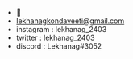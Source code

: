- 👋
- lekhanagkondaveeti@gmail.com
- instagram : lekhanag_2403
- twitter   : lekhanag_2403
- discord   : Lekhanag#3052

<!---
lekhanag-kondaveeti/lekhanag-kondaveeti is a ✨ special ✨ repository because its `README.md` (this file) appears on your GitHub profile.
You can click the Preview link to take a look at your changes.
--->
